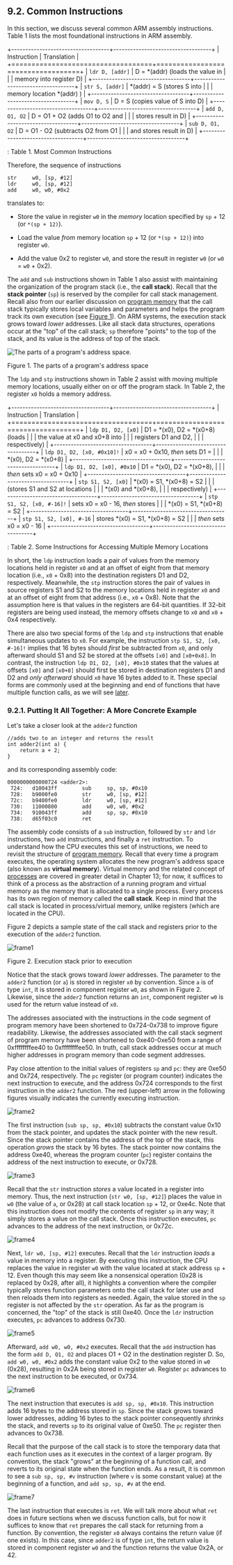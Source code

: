 

 





























## 9.2. Common Instructions 

In this section, we discuss several common ARM assembly instructions.
Table 1 lists the most foundational instructions in ARM
assembly.


+-----------------------------------+-----------------------------------+
| Instruction                       | Translation                       |
+===================================+===================================+
| `ldr D, [addr]`                   | D = \*(addr) (loads the value in  |
|                                   | memory into register D)           |
+-----------------------------------+-----------------------------------+
| `str S, [addr]`                   | \*(addr) = S (stores S into       |
|                                   | memory location \*(addr) )        |
+-----------------------------------+-----------------------------------+
| `mov D, S`                        | D = S (copies value of S into D)  |
+-----------------------------------+-----------------------------------+
| `add D, O1, O2`                   | D = O1 + O2 (adds O1 to O2 and    |
|                                   | stores result in D)               |
+-----------------------------------+-----------------------------------+
| `sub D, O1, O2`                   | D = O1 - O2 (subtracts O2 from O1 |
|                                   | and stores result in D)           |
+-----------------------------------+-----------------------------------+

: Table 1. Most Common Instructions

Therefore, the sequence of instructions




    str     w0, [sp, #12]
    ldr     w0, [sp, #12]
    add     w0, w0, #0x2


translates to:



-   Store the value in register `w0` in the *memory* location specified
    by `sp` + 12 (or `*(sp + 12)`).

-   Load the value *from* memory location `sp` + 12 (or `*(sp + 12)`)
    into register `w0`.

-   Add the value 0x2 to register `w0`, and store the result in register
    `w0` (or `w0` = `w0` + 0x2).


The `add` and `sub` instructions shown in Table 1 also
assist with maintaining the organization of the program stack (i.e., the
**call stack**). Recall that the **stack pointer** (`sp`) is reserved by
the compiler for call stack management. Recall also from our earlier
discussion on [program
memory](../C2-C_depth/scope_memory.html#_parts_of_program_memory_and_scope)
that the call stack typically stores local variables and parameters and
helps the program track its own execution (see [Figure
1](#ProgramMemorya64)). On ARM systems, the execution stack grows toward
*lower* addresses. Like all stack data structures, operations occur at
the \"top\" of the call stack; `sp` therefore \"points\" to the top of
the stack, and its value is the address of top of the stack.




![The parts of a program's address space.](_images/memparts.png)


Figure 1. The parts of a program's address space


The `ldp` and `stp` instructions shown in Table 2 assist with
moving multiple memory locations, usually either on or off the program
stack. In Table 2, the register `x0` holds a memory address.


+-----------------------------------+-----------------------------------+
| Instruction                       | Translation                       |
+===================================+===================================+
| `ldp D1, D2, [x0]`                | D1 = \*(x0), D2 = \*(x0+8) (loads |
|                                   | the value at x0 and x0+8 into     |
|                                   | registers D1 and D2,              |
|                                   | respectively)                     |
+-----------------------------------+-----------------------------------+
| `ldp D1, D2, [x0, #0x10]!`        | x0 = x0 + 0x10, *then* sets D1 =  |
|                                   | \*(x0), D2 = \*(x0+8)             |
+-----------------------------------+-----------------------------------+
| `ldp D1, D2, [x0], #0x10`         | D1 = \*(x0), D2 = \*(x0+8),       |
|                                   | *then* sets x0 = x0 + 0x10        |
+-----------------------------------+-----------------------------------+
| `stp S1, S2, [x0]`                | \*(x0) = S1, \*(x0+8) = S2        |
|                                   | (stores S1 and S2 at locations    |
|                                   | \*(x0) and \*(x0+8),              |
|                                   | respectively)                     |
+-----------------------------------+-----------------------------------+
| `stp S1, S2, [x0, #-16]!`         | sets x0 = x0 - 16, *then* stores  |
|                                   | \*(x0) = S1, \*(x0+8) = S2        |
+-----------------------------------+-----------------------------------+
| `stp S1, S2, [x0], #-16`          | stores \*(x0) = S1, \*(x0+8) = S2 |
|                                   | *then* sets x0 = x0 - 16          |
+-----------------------------------+-----------------------------------+

: Table 2. Some Instructions for Accessing Multiple Memory Locations

In short, the `ldp` instruction loads a pair of values from the memory
locations held in register `x0` and at an offset of eight from that
memory location (i.e., `x0` + 0x8) into the destination registers D1 and
D2, respectively. Meanwhile, the `stp` instruction stores the pair of
values in source registers S1 and S2 to the memory locations held in
register `x0` and at an offset of eight from that address (i.e., `x0` +
0x8). Note that the assumption here is that values in the registers are
64-bit quantities. If 32-bit registers are being used instead, the
memory offsets change to `x0` and `x0` + 0x4 respectively.


There are also two special forms of the `ldp` and `stp` instructions
that enable simultaneous updates to `x0`. For example, the instruction
`stp S1, S2, [x0, #-16]!` implies that 16 bytes should *first* be
subtracted from `x0`, and only afterward should S1 and S2 be stored at
the offsets `[x0]` and `[x0+0x8]`. In contrast, the instruction
`ldp D1, D2, [x0], #0x10` states that the values at offsets `[x0]` and
`[x0+8]` should first be stored in destination registers D1 and D2 and
*only afterward* should `x0` have 16 bytes added to it. These special
forms are commonly used at the beginning and end of functions that have
multiple function calls, as we will see
[later](functions.html#_tracing_through_an_example).



### 9.2.1. Putting It All Together: A More Concrete Example 

Let's take a closer look at the `adder2` function




```
//adds two to an integer and returns the result
int adder2(int a) {
    return a + 2;
}
```


and its corresponding assembly code:




    0000000000000724 <adder2>:
     724:   d10043ff        sub     sp, sp, #0x10
     728:   b9000fe0        str     w0, [sp, #12]
     72c:   b9400fe0        ldr     w0, [sp, #12]
     730:   11000800        add     w0, w0, #0x2
     734:   910043ff        add     sp, sp, #0x10
     738:   d65f03c0        ret


The assembly code consists of a `sub` instruction, followed by `str` and
`ldr` instructions, two `add` instructions, and finally a `ret`
instruction. To understand how the CPU executes this set of
instructions, we need to revisit the structure of [program
memory](../C2-C_depth/scope_memory.html#_parts_of_program_memory_and_scope).
Recall that every time a program executes, the operating system
allocates the new program's address space (also known as **virtual
memory**). Virtual memory
and the related concept of
[processes](../C13-OS/processes.html#_processes) are covered in
greater detail in Chapter 13; for now, it suffices to think of a process
as the abstraction of a running program and virtual memory as the memory
that is allocated to a single process. Every process has its own region
of memory called the **call stack**. Keep in mind that the call stack is
located in process/virtual memory, unlike registers (which are located
in the CPU).


Figure 2 depicts a sample state of the call stack and
registers prior to the execution of the `adder2` function.




![frame1](_images/ex1_1.png)


Figure 2. Execution stack prior to execution


Notice that the stack grows toward *lower* addresses. The parameter to
the `adder2` function (or `a`) is stored in register `x0` by convention.
Since `a` is of type `int`, it is stored in component register `w0`, as
shown in Figure 2. Likewise, since the `adder2`
function returns an `int`, component register `w0` is used for the
return value instead of `x0`.


The addresses associated with the instructions in the code segment of
program memory have been shortened to 0x724-0x738 to improve figure
readability. Likewise, the addresses associated with the call stack
segment of program memory have been shortened to 0xe40-0xe50 from a
range of 0xffffffffee40 to 0xffffffffee50. In truth, call stack
addresses occur at much higher addresses in program memory than code
segment addresses.


Pay close attention to the initial values of registers `sp` and `pc`:
they are 0xe50 and 0x724, respectively. The `pc` register (or program
counter) indicates the next instruction to execute, and the address
0x724 corresponds to the first instruction in the `adder2` function. The
red (upper-left) arrow in the following figures visually indicates the
currently executing instruction.




![frame2](_images/ex1_2.png)


The first instruction (`sub sp, sp, #0x10`) subtracts the constant value
0x10 from the stack pointer, and updates the stack pointer with the new
result. Since the stack pointer contains the address of the top of the
stack, this operation *grows* the stack by 16 bytes. The stack pointer
now contains the address 0xe40, whereas the program counter (`pc`)
register contains the address of the next instruction to execute, or
0x728.




![frame3](_images/ex1_3.png)


Recall that the `str` instruction *stores* a value located in a register
into memory. Thus, the next instruction (`str w0, [sp, #12]`) places the
value in `w0` (the value of `a`, or 0x28) at call stack location `sp` +
12, or 0xe4c. Note that this instruction does not modify the contents of
register `sp` in any way; it simply stores a value on the call stack.
Once this instruction executes, `pc` advances to the address of the next
instruction, or 0x72c.




![frame4](_images/ex1_4.png)


Next, `ldr w0, [sp, #12]` executes. Recall that the `ldr` instruction
*loads* a value in memory into a register. By executing this
instruction, the CPU replaces the value in register `w0` with the value
located at stack address `sp` + 12. Even though this may seem like a
nonsensical operation (0x28 is replaced by 0x28, after all), it
highlights a convention where the compiler typically stores function
parameters onto the call stack for later use and then reloads them into
registers as needed. Again, the value stored in the `sp` register is not
affected by the `str` operation. As far as the program is concerned, the
\"top\" of the stack is still 0xe40. Once the `ldr` instruction
executes, `pc` advances to address 0x730.




![frame5](_images/ex1_5.png)


Afterward, `add w0, w0, #0x2` executes. Recall that the `add`
instruction has the form `add D, O1, O2` and places O1 + O2 in the
destination register D. So, `add w0, w0, #0x2` adds the constant value
0x2 to the value stored in `w0` (0x28), resulting in 0x2A being stored
in register `w0`. Register `pc` advances to the next instruction to be
executed, or 0x734.




![frame6](_images/ex1_6.png)


The next instruction that executes is `add sp, sp, #0x10`. This
instruction adds 16 bytes to the address stored in `sp`. Since the stack
grows toward lower addresses, adding 16 bytes to the stack pointer
consequently *shrinks* the stack, and reverts `sp` to its original value
of 0xe50. The `pc` register then advances to 0x738.


Recall that the purpose of the call stack is to store the temporary data
that each function uses as it executes in the context of a larger
program. By convention, the stack \"grows\" at the beginning of a
function call, and reverts to its original state when the function ends.
As a result, it is common to see a `sub sp, sp, #v` instruction (where
`v` is some constant value) at the beginning of a function, and
`add sp, sp, #v` at the end.




![frame7](_images/ex1_7.png)


The last instruction that executes is `ret`. We will talk more about
what `ret` does in future sections when we discuss function calls, but
for now it suffices to know that `ret` prepares the call stack for
returning from a function. By convention, the register `x0` always
contains the return value (if one exists). In this case, since `adder2`
is of type `int`, the return value is stored in component register `w0`
and the function returns the value 0x2A, or 42.






